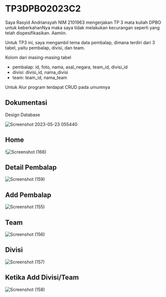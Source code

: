 # TP3DPBO2023C2
Saya Rasyid Andriansyah NIM 2101963 mengerjakan TP 3 mata kuliah DPBO untuk keberkahanNya maka saya tidak melakukan kecurangan seperti yang telah dispesifikasikan. Aamiin.

Untuk TP3 ini, saya mengambil tema data pembalap, dimana terdiri dari 3 tabel, yaitu pembalap, divisi, dan team.

Kolom dari masing-masing tabel
- pembalap: id, foto, nama, asal_negara, team_id, divisi_id
- divisi: divisi_id, nama_divisi
- team: team_id, nama_team

Untuk Alur program terdapat CRUD pada umumnya

## Dokumentasi

Design Database

![Screenshot 2023-05-23 055440](https://github.com/Perfectcopy86/TP3DPBO2023C2/assets/100756215/bacf0a40-a4e4-4afb-a853-c35593bb57ae)

## Home

!![Screenshot (166)](https://github.com/Perfectcopy86/TP3DPBO2023C2/assets/100756215/22d5fe00-188d-4375-a7b5-c047f1b432ce)




## Detail Pembalap

![Screenshot (159)](https://github.com/Perfectcopy86/TP3DPBO2023C2/assets/100756215/9f23a285-7308-4143-aa21-b68682cf8fb4)




## Add Pembalap

![Screenshot (155)](https://github.com/Perfectcopy86/TP3DPBO2023C2/assets/100756215/36e42ccd-ef6b-443b-8a39-9995aa2f043e)




## Team

![Screenshot (156)](https://github.com/Perfectcopy86/TP3DPBO2023C2/assets/100756215/7c58fb6b-d2c2-43f9-96ac-a43de4366616)



## Divisi

![Screenshot (157)](https://github.com/Perfectcopy86/TP3DPBO2023C2/assets/100756215/fc7018c1-8da4-42fe-9f45-2af88b674b9c)



## Ketika Add Divisi/Team


![Screenshot (158)](https://github.com/Perfectcopy86/TP3DPBO2023C2/assets/100756215/cfcd3b85-2593-4550-a81e-4659c7878206)
